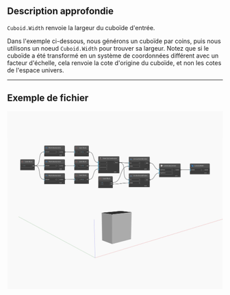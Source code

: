 ## Description approfondie
`Cuboid.Width` renvoie la largeur du cuboïde d'entrée.

Dans l'exemple ci-dessous, nous générons un cuboïde par coins, puis nous utilisons un noeud `Cuboid.Width` pour trouver sa largeur. Notez que si le cuboïde a été transformé en un système de coordonnées différent avec un facteur d'échelle, cela renvoie la cote d'origine du cuboïde, et non les cotes de l'espace univers.

___
## Exemple de fichier

![Width](./Autodesk.DesignScript.Geometry.Cuboid.Width_img.jpg)

